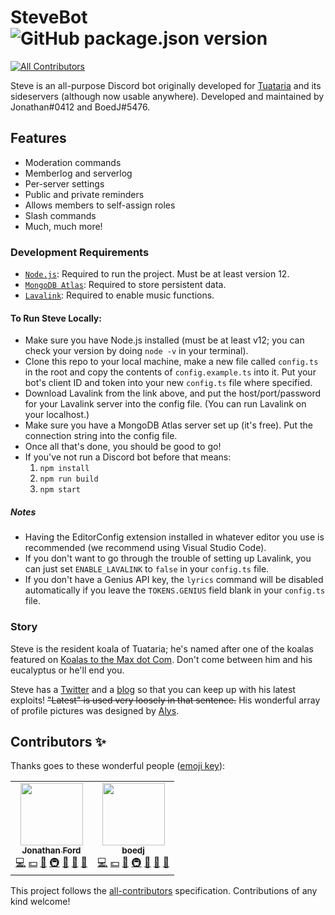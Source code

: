 # SteveBot ![GitHub package.json version](https://img.shields.io/github/package-json/v/tuataria/steve?color=004953)
<!-- ALL-CONTRIBUTORS-BADGE:START - Do not remove or modify this section -->
[![All Contributors](https://img.shields.io/badge/all_contributors-2-orange.svg?style=flat-square)](#contributors-)
<!-- ALL-CONTRIBUTORS-BADGE:END -->
Steve is an all-purpose Discord bot originally developed for [Tuataria] and its sideservers (although now usable anywhere). Developed and maintained by Jonathan#0412 and BoedJ#5476.

## Features
- Moderation commands
- Memberlog and serverlog
- Per-server settings
- Public and private reminders
- Allows members to self-assign roles
- Slash commands
- Much, much more!

### Development Requirements
- [`Node.js`]: Required to run the project. Must be at least version 12.
- [`MongoDB Atlas`]: Required to store persistent data.
- [`Lavalink`]: Required to enable music functions.

#### To Run Steve Locally:
- Make sure you have Node.js installed (must be at least v12; you can check your version by doing `node -v` in your terminal).
- Clone this repo to your local machine, make a new file called `config.ts` in the root and copy the contents of `config.example.ts` into it. Put your bot's client ID and token into your new `config.ts` file where specified.
- Download Lavalink from the link above, and put the host/port/password for your Lavalink server into the config file. (You can run Lavalink on your localhost.)
- Make sure you have a MongoDB Atlas server set up (it's free). Put the connection string into the config file.
- Once all that's done, you should be good to go!
- If you've not run a Discord bot before that means:
    1. `npm install`
    2. `npm run build`
    3. `npm start`

##### Notes
- Having the EditorConfig extension installed in whatever editor you use is recommended (we recommend using Visual Studio Code).
- If you don't want to go through the trouble of setting up Lavalink, you can just set `ENABLE_LAVALINK` to `false` in your `config.ts` file.
- If you don't have a Genius API key, the `lyrics` command will be disabled automatically if you leave the `TOKENS.GENIUS` field blank in your `config.ts` file.

### Story
Steve is the resident koala of Tuataria; he's named after one of the koalas featured on [Koalas to the Max dot Com]. Don't come between him and his eucalyptus or he'll end you.

Steve has a [Twitter] and a [blog] so that you can keep up with his latest exploits! ~~"Latest" is used very loosely in that sentence.~~ His wonderful array of profile pictures was designed by [Alys].


<!----------------- LINKS --------------->

[Tuataria]:                  http://www.tuataria.com
[`Node.js`]:                 https://nodejs.org/en/download/current/
[`MongoDB Atlas`]:           https://www.mongodb.com/cloud/atlas
[`Lavalink`]:                https://github.com/Frederikam/Lavalink
[Twitter]:                   https://twitter.com/StevetheBot
[blog]:                      http://www.tuataria.com/blog/steve/
[Alys]:                      https://twitter.com/alysjones96
[Koalas to the Max dot Com]: http://koalastothemax.com/

## Contributors ✨

Thanks goes to these wonderful people ([emoji key](https://allcontributors.org/docs/en/emoji-key)):

<!-- ALL-CONTRIBUTORS-LIST:START - Do not remove or modify this section -->
<!-- prettier-ignore-start -->
<!-- markdownlint-disable -->
<table>
  <tr>
    <td align="center"><a href="https://linkedin.com/in/jwford65"><img src="https://avatars1.githubusercontent.com/u/13416547?v=4?s=100" width="100px;" alt=""/><br /><sub><b>Jonathan Ford</b></sub></a><br /><a href="https://github.com/tuataria/steve/commits?author=jwford" title="Code">💻</a> <a href="#financial-jwford" title="Financial">💵</a> <a href="#ideas-jwford" title="Ideas, Planning, & Feedback">🤔</a> <a href="#infra-jwford" title="Infrastructure (Hosting, Build-Tools, etc)">🚇</a> <a href="#maintenance-jwford" title="Maintenance">🚧</a> <a href="#projectManagement-jwford" title="Project Management">📆</a> <a href="https://github.com/tuataria/steve/pulls?q=is%3Apr+reviewed-by%3Ajwford" title="Reviewed Pull Requests">👀</a></td>
    <td align="center"><a href="https://github.com/BoedJ"><img src="https://avatars0.githubusercontent.com/u/8688189?v=4?s=100" width="100px;" alt=""/><br /><sub><b>boedj</b></sub></a><br /><a href="https://github.com/tuataria/steve/commits?author=BoedJ" title="Code">💻</a> <a href="#financial-BoedJ" title="Financial">💵</a> <a href="#ideas-BoedJ" title="Ideas, Planning, & Feedback">🤔</a> <a href="#infra-BoedJ" title="Infrastructure (Hosting, Build-Tools, etc)">🚇</a> <a href="#maintenance-BoedJ" title="Maintenance">🚧</a> <a href="#projectManagement-BoedJ" title="Project Management">📆</a> <a href="https://github.com/tuataria/steve/pulls?q=is%3Apr+reviewed-by%3ABoedJ" title="Reviewed Pull Requests">👀</a></td>
  </tr>
</table>

<!-- markdownlint-restore -->
<!-- prettier-ignore-end -->

<!-- ALL-CONTRIBUTORS-LIST:END -->

This project follows the [all-contributors](https://github.com/all-contributors/all-contributors) specification. Contributions of any kind welcome!